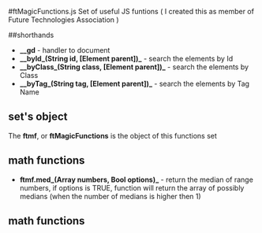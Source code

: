 #ftMagicFunctions.js
Set of useful JS funtions ( I created this as member of Future Technologies Association )

##shorthands
- **\_\_gd** - handler to document
- **\_\_byId_(String id, [Element parent])_** - search the elements by Id
- **\_\_byClass_(String class, [Element parent])_** - search the elements by Class
- **\_\_byTag_(String tag, [Element parent])_** - search the elements by Tag Name

## set's object
The **ftmf**, or **ftMagicFunctions** is the object of this functions set

## math functions
- **ftmf.med_(Array numbers, Bool options)_** - return the median of range numbers, if options is TRUE, function will return the array of possibly medians (when the number of medians is higher then 1)

## math functions